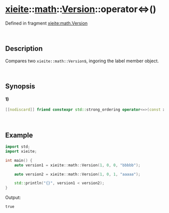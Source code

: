 # [xieite](../../../../../../xieite.md)\:\:[math](../../../../../../math.md)\:\:[Version](../../../../version.md)\:\:operator\<=\>\(\)
Defined in fragment [xieite:math.Version](../../../../../../../src/math/version.cpp)

&nbsp;

## Description
Compares two `xieite::math::Version`s, ingoring the label member object.

&nbsp;

## Synopsis
#### 1)
```cpp
[[nodiscard]] friend constexpr std::strong_ordering operator<=>(const xieite::math::Version& version1, const xieite::math::Version& version2) noexcept;
```

&nbsp;

## Example
```cpp
import std;
import xieite;

int main() {
    auto version1 = xieite::math::Version(1, 0, 0, "bbbbb");

    auto version2 = xieite::math::Version(1, 0, 1, "aaaaa");

    std::println("{}", version1 < version2);
}
```
Output:
```
true
```
